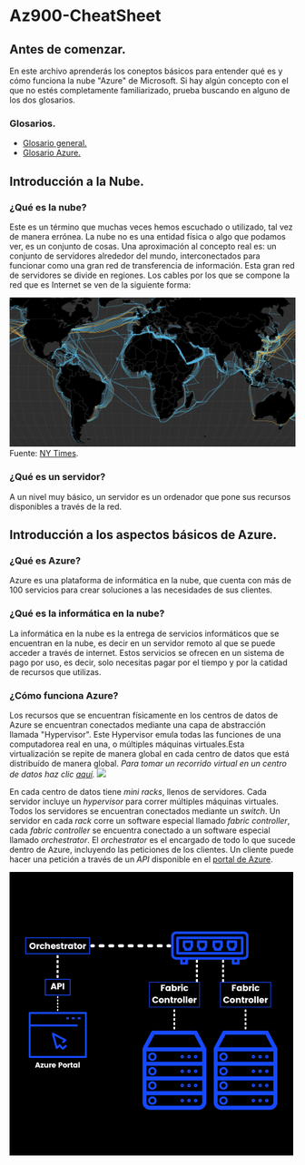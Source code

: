 # Az900-CheatSheet

## Antes de comenzar.
En este archivo aprenderás los coneptos básicos para entender qué es y cómo funciona la nube "Azure" de Microsoft. Si hay algún concepto con el que no estés completamente familiarizado, prueba buscando en alguno de los dos glosarios.

### Glosarios.
* [Glosario general.](/Resources/General_glossary.md)
* [Glosario Azure.](/Resources/General_glossary.md)

## Introducción a la Nube.

### ¿Qué es la nube?
Este es un término que muchas veces hemos escuchado o utilizado, tal vez de manera errónea. La nube no es una entidad física o algo que podamos ver, es un conjunto de cosas. Una aproximación al concepto real es: un conjunto de servidores alrededor del mundo, interconectados para funcionar como una gran red de transferencia de información. Esta gran red de servidores se divide en regiones.
Los cables por los que se compone la red que es Internet se ven de la siguiente forma:

![](/Images/internet_cables.png)
Fuente: [NY Times](https://www.nytimes.com/interactive/2019/03/10/technology/internet-cables-oceans.html).

### ¿Qué es un servidor?
A un nivel muy básico, un servidor es un ordenador que pone sus recursos disponibles a través de la red.

## Introducción a los aspectos básicos de Azure.

### ¿Qué es Azure?
Azure es una plataforma de informática en la nube, que cuenta con más de 100 servicios para crear soluciones a las necesidades de sus clientes.

### ¿Qué es la informática en la nube?
La informática en la nube es la entrega de servicios informáticos que se encuentran en la nube, es decir en un servidor remoto al que se puede acceder a través de internet. Estos servicios se ofrecen en un sistema de pago por uso, es decir, solo necesitas pagar por el tiempo y por la catidad de recursos que utilizas.

### ¿Cómo funciona Azure?
Los recursos que se encuentran físicamente en los centros de datos de Azure se encuentran conectados mediante una capa de abstracción llamada "Hypervisor". Este Hypervisor emula todas las funciones de una computadorea real en una, o múltiples máquinas virtuales.Esta virtualización se repite de manera global en cada centro de datos que está distribuído de manera global. *Para tomar un recorrido virtual en un centro de datos haz clic [aquí](https://news.microsoft.com/stories/microsoft-datacenter-tour/).*
![](https://azurecomcdn.azureedge.net/cvt-55baaafaf70e68cbe2b3c8781f2be036eb84fad391931a39d455ac3b096774ab/images/shared/regions-map-desktop.svg)

En cada centro de datos tiene *mini racks*, llenos de servidores. Cada servidor incluye un *hypervisor* para correr múltiples máquinas virtuales. Todos los servidores se encuentran conectados mediante un *switch*. Un servidor en cada *rack* corre un software especial llamado *fabric controller*, cada *fabric controller* se encuentra conectado a un software especial llamado *orchestrator*. El *orchestrator* es el encargado de todo lo que sucede dentro de Azure, incluyendo las peticiones de los clientes. Un cliente puede hacer una petición a través de un *API* disponible en el [portal de Azure](https://portal.azure.com).

![](/Images/Azure.png)
